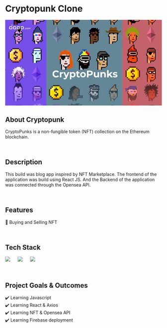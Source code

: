 # Cryptopunk Clone
![Readme Image](https://github.com/emiz98/react-cryptopunks-clone/blob/master/readme.jpeg?raw=true)
<br/>

## About Cryptopunk
CryptoPunks is a non-fungible token (NFT) collection on the Ethereum blockchain.

<br/>

## Description
This build was blog app inspired by NFT Marketplace. The frontend of the application was build using React JS. And the Backend of the application was connected through the Opensea API.

<br/>

## Features
🚀 Buying and Selling NFT<br/>

<br/>

## Tech Stack
<p float="left">
  <img src="https://cdn.sanity.io/images/1z5g6za5/production/ea0d729f383fe9f113c7d2da95af5a39eecfa226-64x64.png?w=2000&fit=max&auto=format" width="60"  style="padding-right:20px"/>
  <img src="https://cdn.sanity.io/images/1z5g6za5/production/6713e1e1167e14583d80b60a8c48135904f65227-64x64.png?w=2000&fit=max&auto=format" width="60"  style="padding-right:20px"/>
  <img src="https://cdn.sanity.io/images/1z5g6za5/production/26c8efbd48f59648e141e23706ea65bb5ef9a163-24x24.svg?w=2000&fit=max&auto=format" width="60"  style="padding-right:20px"/>
</p>

<br/>

## Project Goals & Outcomes
✔️ Learning Javascript <br/>
✔️ Learning React & Axios <br/>
✔️ Learning NFT & Opensea API <br/>
✔️ Learning Firebase deployment